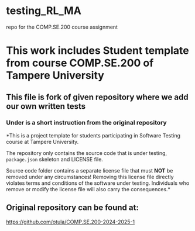 # testing_RL_MA
repo for the COMP.SE.200 course assignment


# This work includes Student template from course COMP.SE.200 of Tampere University

## This file is fork of given repository where we add our own written tests

### Under is a short instruction from the original repository

*This is a project template for students participating in Software Testing course
at Tampere University.

The repository only contains the source code that is under testing, `package.json` skeleton
and LICENSE file.

Source code folder contains a separate license file that must **NOT** be removed under any circumstances!
Removing this license file directly violates terms and conditions of the software under testing.
Individuals who remove or modify the license file will also carry the consequences.*

## Original repository can be found at:

https://github.com/otula/COMP.SE.200-2024-2025-1